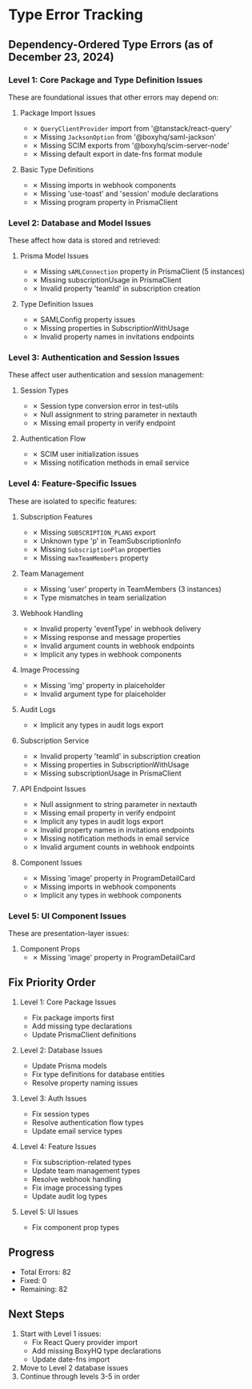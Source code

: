# Type Error Tracking

## Dependency-Ordered Type Errors (as of December 23, 2024)

### Level 1: Core Package and Type Definition Issues
These are foundational issues that other errors may depend on:

1. Package Import Issues
   - ✗ `QueryClientProvider` import from '@tanstack/react-query'
   - ✗ Missing `JacksonOption` from '@boxyhq/saml-jackson'
   - ✗ Missing SCIM exports from '@boxyhq/scim-server-node'
   - ✗ Missing default export in date-fns format module

2. Basic Type Definitions
   - ✗ Missing imports in webhook components
   - ✗ Missing 'use-toast' and 'session' module declarations
   - ✗ Missing program property in PrismaClient

### Level 2: Database and Model Issues
These affect how data is stored and retrieved:

1. Prisma Model Issues
   - ✗ Missing `sAMLConnection` property in PrismaClient (5 instances)
   - ✗ Missing subscriptionUsage in PrismaClient
   - ✗ Invalid property 'teamId' in subscription creation

2. Type Definition Issues
   - ✗ SAMLConfig property issues
   - ✗ Missing properties in SubscriptionWithUsage
   - ✗ Invalid property names in invitations endpoints

### Level 3: Authentication and Session Issues
These affect user authentication and session management:

1. Session Types
   - ✗ Session type conversion error in test-utils
   - ✗ Null assignment to string parameter in nextauth
   - ✗ Missing email property in verify endpoint

2. Authentication Flow
   - ✗ SCIM user initialization issues
   - ✗ Missing notification methods in email service

### Level 4: Feature-Specific Issues
These are isolated to specific features:

1. Subscription Features
   - ✗ Missing `SUBSCRIPTION_PLANS` export
   - ✗ Unknown type 'p' in TeamSubscriptionInfo
   - ✗ Missing `SubscriptionPlan` properties
   - ✗ Missing `maxTeamMembers` property

2. Team Management
   - ✗ Missing 'user' property in TeamMembers (3 instances)
   - ✗ Type mismatches in team serialization

3. Webhook Handling
   - ✗ Invalid property 'eventType' in webhook delivery
   - ✗ Missing response and message properties
   - ✗ Invalid argument counts in webhook endpoints
   - ✗ Implicit any types in webhook components

4. Image Processing
   - ✗ Missing 'img' property in plaiceholder
   - ✗ Invalid argument type for plaiceholder

5. Audit Logs
   - ✗ Implicit any types in audit logs export

6. Subscription Service
   - ✗ Invalid property 'teamId' in subscription creation
   - ✗ Missing properties in SubscriptionWithUsage
   - ✗ Missing subscriptionUsage in PrismaClient

7. API Endpoint Issues
   - ✗ Null assignment to string parameter in nextauth
   - ✗ Missing email property in verify endpoint
   - ✗ Implicit any types in audit logs export
   - ✗ Invalid property names in invitations endpoints
   - ✗ Missing notification methods in email service
   - ✗ Invalid argument counts in webhook endpoints

8. Component Issues
   - ✗ Missing 'image' property in ProgramDetailCard
   - ✗ Missing imports in webhook components
   - ✗ Implicit any types in webhook components

### Level 5: UI Component Issues
These are presentation-layer issues:

1. Component Props
   - ✗ Missing 'image' property in ProgramDetailCard

## Fix Priority Order
1. Level 1: Core Package Issues
   - Fix package imports first
   - Add missing type declarations
   - Update PrismaClient definitions

2. Level 2: Database Issues
   - Update Prisma models
   - Fix type definitions for database entities
   - Resolve property naming issues

3. Level 3: Auth Issues
   - Fix session types
   - Resolve authentication flow types
   - Update email service types

4. Level 4: Feature Issues
   - Fix subscription-related types
   - Update team management types
   - Resolve webhook handling
   - Fix image processing types
   - Update audit log types

5. Level 5: UI Issues
   - Fix component prop types

## Progress
- Total Errors: 82
- Fixed: 0
- Remaining: 82

## Next Steps
1. Start with Level 1 issues:
   - Fix React Query provider import
   - Add missing BoxyHQ type declarations
   - Update date-fns import
2. Move to Level 2 database issues
3. Continue through levels 3-5 in order
